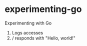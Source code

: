 experimenting-go
================

Experimenting with Go

1. Logs accesses
1. / responds with "Hello, world!"